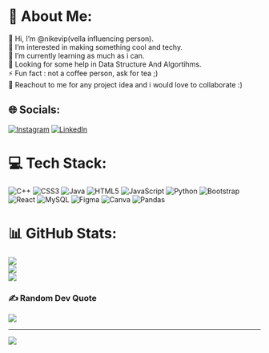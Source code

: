 # 💫 About Me:
👋 Hi, I’m @nikevip(vella influencing person).<br>👀 I’m interested in making something cool and techy.<br>🌱 I’m currently learning as much as i can.<br>🤔 Looking for some help in Data Structure And Algortihms.<br>⚡ Fun fact : not a coffee person, ask for tea ;)<br>💞️ Reachout to me for any project idea and i would love to collaborate :)<br>


## 🌐 Socials:
[![Instagram](https://img.shields.io/badge/Instagram-%23E4405F.svg?logo=Instagram&logoColor=white)](https://instagram.com/nikhilsm_03) [![LinkedIn](https://img.shields.io/badge/LinkedIn-%230077B5.svg?logo=linkedin&logoColor=white)](https://linkedin.com/in/nikhilsinghsm) 

# 💻 Tech Stack:
![C++](https://img.shields.io/badge/c++-%2300599C.svg?style=for-the-badge&logo=c%2B%2B&logoColor=white) ![CSS3](https://img.shields.io/badge/css3-%231572B6.svg?style=for-the-badge&logo=css3&logoColor=white) ![Java](https://img.shields.io/badge/java-%23ED8B00.svg?style=for-the-badge&logo=java&logoColor=white) ![HTML5](https://img.shields.io/badge/html5-%23E34F26.svg?style=for-the-badge&logo=html5&logoColor=white) ![JavaScript](https://img.shields.io/badge/javascript-%23323330.svg?style=for-the-badge&logo=javascript&logoColor=%23F7DF1E) ![Python](https://img.shields.io/badge/python-3670A0?style=for-the-badge&logo=python&logoColor=ffdd54) ![Bootstrap](https://img.shields.io/badge/bootstrap-%23563D7C.svg?style=for-the-badge&logo=bootstrap&logoColor=white) ![React](https://img.shields.io/badge/react-%2320232a.svg?style=for-the-badge&logo=react&logoColor=%2361DAFB) ![MySQL](https://img.shields.io/badge/mysql-%2300f.svg?style=for-the-badge&logo=mysql&logoColor=white) 	![Figma](https://img.shields.io/badge/figma-%23F24E1E.svg?style=for-the-badge&logo=figma&logoColor=white) ![Canva](https://img.shields.io/badge/Canva-%2300C4CC.svg?style=for-the-badge&logo=Canva&logoColor=white) ![Pandas](https://img.shields.io/badge/pandas-%23150458.svg?style=for-the-badge&logo=pandas&logoColor=white)
# 📊 GitHub Stats:
![](https://github-readme-stats.vercel.app/api?username=nikevip&theme=react&hide_border=false&include_all_commits=true&count_private=false)<br/>
![](https://github-readme-streak-stats.herokuapp.com/?user=nikevip&theme=react&hide_border=false)<br/>
![](https://github-readme-stats.vercel.app/api/top-langs/?username=nikevip&theme=react&hide_border=false&include_all_commits=true&count_private=false&layout=compact)

### ✍️ Random Dev Quote
![](https://quotes-github-readme.vercel.app/api?type=horizontal&theme=radical)

---
[![](https://visitcount.itsvg.in/api?id=nikevip&icon=0&color=0)](https://visitcount.itsvg.in)

<!-- Proudly created with GPRM ( https://gprm.itsvg.in ) -->
